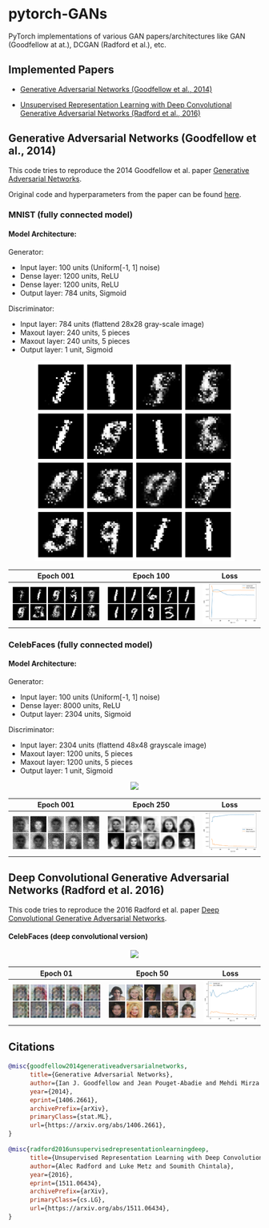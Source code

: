 # pytorch-GANs
PyTorch implementations of various GAN papers/architectures like GAN (Goodfellow at at.), DCGAN (Radford et al.), etc. 

## Implemented Papers

* [Generative Adversarial Networks (Goodfellow et al., 2014)](https://arxiv.org/abs/1406.2661)

* [Unsupervised Representation Learning with Deep Convolutional Generative Adversarial Networks (Radford et al., 2016)](https://arxiv.org/abs/1511.06434)

## Generative Adversarial Networks (Goodfellow et al., 2014)
This code tries to reproduce the 2014 Goodfellow et al. paper [Generative Adversarial Networks](https://arxiv.org/abs/1406.2661).

Original code and hyperparameters from the paper can be found [here](https://github.com/goodfeli/adversarial).

### MNIST (fully connected model)

#### Model Architecture:

Generator:
* Input layer: 100 units (Uniform[-1, 1] noise)
* Dense layer: 1200 units, ReLU
* Dense layer: 1200 units, ReLU
* Output layer: 784 units, Sigmoid

Discriminator:
* Input layer: 784 units (flattend 28x28 gray-scale image)
* Maxout layer: 240 units, 5 pieces
* Maxout layer: 240 units, 5 pieces
* Output layer: 1 unit, Sigmoid 

<div style="text-align: center;":>
      <img src="./res/mnist.gif" width="400">
</div>


| Epoch 001 | Epoch 100 |Loss |
| --------- | ---------- |-----------|
| ![mnist](./res/vanilla_gan_mnist_000.png) | ![mnist](./res/vannila_gan_mnist_100.png)| ![loss](./res/vannila_gan_loss_mnist.png)|

### CelebFaces (fully connected model)

#### Model Architecture:

Generator:
* Input layer:    100 units (Uniform[-1, 1] noise)
* Dense layer:    8000 units, ReLU
* Output layer:   2304 units, Sigmoid

Discriminator:
* Input layer: 2304 units (flattend 48x48 grayscale image)
* Maxout layer: 1200 units, 5 pieces
* Maxout layer: 1200 units, 5 pieces
* Output layer: 1 unit, Sigmoid 

<div style="text-align: center;":>
      <img src="./res/celebfaces_fc_gray.gif" width="400">
</div>

| Epoch 001 | Epoch 250 |Loss |
| --------- | ---------- |-----------|
| ![celebfaces_fc_vanilla](./res/vannila_gan_celebfaces_000.png) | ![celebfaces_fc_vanilla](./res/vannila_gan_celebfaces_100.png)| ![celebfaces_fc_loss_vanilla](./res/vannila_gan_loss_celebfaces.png)|


## Deep Convolutional Generative Adversarial Networks (Radford et al. 2016)
This code tries to reproduce the 2016 Radford et al. paper [Deep Convolutional Generative Adversarial Networks](https://arxiv.org/abs/1511.06434).

#### CelebFaces (deep convolutional version)

<div style="text-align: center;":>
      <img src="./res/dcgan_celebfaces.gif" width="400">
</div>



| Epoch 01 | Epoch 50 | Loss |
| --------- | ---------- | ------- | 
| ![celebfaces_dcgan](./res/dcgan_celebfaces_00.png) | ![celebfaces_dcgan](./res/dcgan_celebfaces_50.png) | ![dcgan_loss_celeb](./res/dcgan_loss_cifar.png)|

## Citations

```bibtex
@misc{goodfellow2014generativeadversarialnetworks,
      title={Generative Adversarial Networks}, 
      author={Ian J. Goodfellow and Jean Pouget-Abadie and Mehdi Mirza and Bing Xu and David Warde-Farley and Sherjil Ozair and Aaron Courville and Yoshua Bengio},
      year={2014},
      eprint={1406.2661},
      archivePrefix={arXiv},
      primaryClass={stat.ML},
      url={https://arxiv.org/abs/1406.2661}, 
}
```

```bibtex
@misc{radford2016unsupervisedrepresentationlearningdeep,
      title={Unsupervised Representation Learning with Deep Convolutional Generative Adversarial Networks}, 
      author={Alec Radford and Luke Metz and Soumith Chintala},
      year={2016},
      eprint={1511.06434},
      archivePrefix={arXiv},
      primaryClass={cs.LG},
      url={https://arxiv.org/abs/1511.06434}, 
}
```